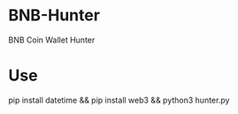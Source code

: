 # BNB-Hunter
BNB Coin Wallet Hunter

# Use
pip install datetime && pip install web3 && python3 hunter.py
